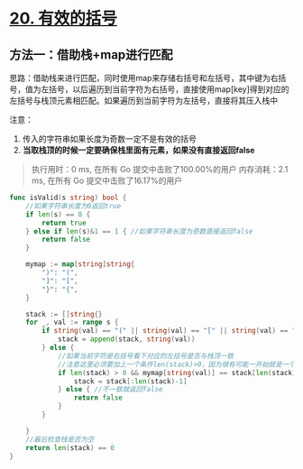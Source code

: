 # [20. 有效的括号](https://leetcode-cn.com/problems/valid-parentheses/)

## 方法一：借助栈+map进行匹配

思路：借助栈来进行匹配，同时使用map来存储右括号和左括号，其中键为右括号，值为左括号，以后遍历到当前字符为右括号，直接使用map[key]得到对应的左括号与栈顶元素相匹配。如果遍历到当前字符为左括号，直接将其压入栈中

注意：

1. 传入的字符串如果长度为奇数一定不是有效的括号
2. **当取栈顶的时候一定要确保栈里面有元素，如果没有直接返回false**


> 执行用时：0 ms, 在所有 Go 提交中击败了100.00%的用户
> 		内存消耗：2.1 ms, 在所有 Go 提交中击败了16.17%的用户



```go
func isValid(s string) bool {
	//如果字符串长度为0返回true
	if len(s) == 0 {
		return true
	} else if len(s)&1 == 1 { //如果字符串长度为奇数直接返回false
		return false
	}

	mymap := map[string]string{
		")": "(",
		"]": "[",
		"}": "{",
	}

	stack := []string{}
	for _, val := range s {
		if string(val) == "(" || string(val) == "[" || string(val) == "{" {
			stack = append(stack, string(val))
		} else {
			//如果当前字符是右括号看下对应的左括号是否与栈顶一致
			//注意这里必须要加上一个条件len(stack)>0，因为很有可能一开始就是一个右括号
			if len(stack) > 0 && mymap[string(val)] == stack[len(stack)-1] { //如果一致就弹出栈顶
				stack = stack[:len(stack)-1]
			} else { //不一致就返回false
				return false
			}
		}

	}
	//最后检查栈是否为空
	return len(stack) == 0
}

```

